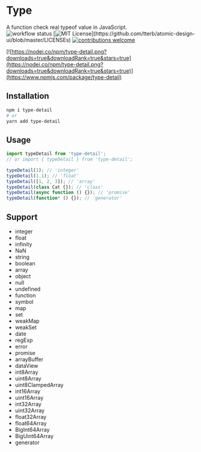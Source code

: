 # Type
A function check real typeof value in JavaScript.  
![workflow status](https://github.com/DungGramer/type-detail/actions/workflows/publish-package.yml/badge.svg) 
[![MIT License](https://img.shields.io/apm/l/atomic-design-ui.svg?)](https://github.com/tterb/atomic-design-ui/blob/master/LICENSEs)
 [![contributions welcome](https://img.shields.io/badge/contributions-welcome-brightgreen.svg?style=flat)](https://github.com/dwyl/esta/issues)

  
[![https://nodei.co/npm/type-detail.png?downloads=true&downloadRank=true&stars=true](https://nodei.co/npm/type-detail.png?downloads=true&downloadRank=true&stars=true)](https://www.npmjs.com/package/type-detail)
## Installation
```bash
npm i type-detail
# or
yarn add type-detail
```

## Usage
```js
import typeDetail from 'type-detail';
// or import { typeDetail } from 'type-detail';

typeDetail(1); // 'integer'
typeDetail(1.1); // 'float'
typeDetail([1, 2, 3]); // 'array'
typeDetail(class Cat {}); // 'class'
typeDetail(async function () {}); // 'promise'
typeDetail(function* () {}); // 'generator'

```

## Support
+ integer
+ float
+ infinity
+ NaN
+ string
+ boolean
+ array
+ object
+ null
+ undefined
+ function
+ symbol
+ map
+ set
+ weakMap
+ weakSet
+ date
+ regExp
+ error
+ promise
+ arrayBuffer
+ dataView
+ int8Array
+ uint8Array
+ uint8ClampedArray
+ int16Array
+ uint16Array
+ int32Array
+ uint32Array
+ float32Array
+ float64Array
+ BigInt64Array
+ BigUint64Array
+ generator
